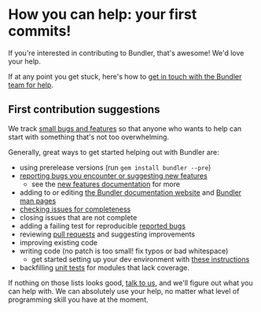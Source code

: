 # How you can help: your first commits!

If you're interested in contributing to Bundler, that's awesome! We'd love your help.

If at any point you get stuck, here's how to [get in touch with the Bundler team for help](https://slack.bundler.io).

## First contribution suggestions

We track [small bugs and features](https://github.com/rubygems/rubygems/issues?q=is%3Aissue+is%3Aopen+label%3Abundler+label%3A%22good+first+issue%22) so that anyone who wants to help can start with something that's not too overwhelming.

Generally, great ways to get started helping out with Bundler are:

  - using prerelease versions (run `gem install bundler --pre`)
  - [reporting bugs you encounter or suggesting new features](https://github.com/rubygems/rubygems/issues/new?labels=Bundler&template=bundler-related-issue.md)
    - see the [new features documentation](../development/NEW_FEATURES.md) for more
  - adding to or editing [the Bundler documentation website](https://bundler.io) and [Bundler man pages](https://bundler.io/man/bundle.1.html)
  - [checking issues for completeness](BUG_TRIAGE.md)
  - closing issues that are not complete
  - adding a failing test for reproducible [reported bugs](https://github.com/rubygems/rubygems/issues)
  - reviewing [pull requests](https://github.com/rubygems/rubygems/pulls) and suggesting improvements
  - improving existing code
  - writing code (no patch is too small! fix typos or bad whitespace)
    - get started setting up your dev environment with [these instructions](../development/SETUP.md)
  - backfilling [unit tests](https://github.com/rubygems/rubygems/tree/master/bundler/spec/bundler) for modules that lack coverage.

If nothing on those lists looks good, [talk to us](https://slack.bundler.io/), and we'll figure out what you can help with. We can absolutely use your help, no matter what level of programming skill you have at the moment.
